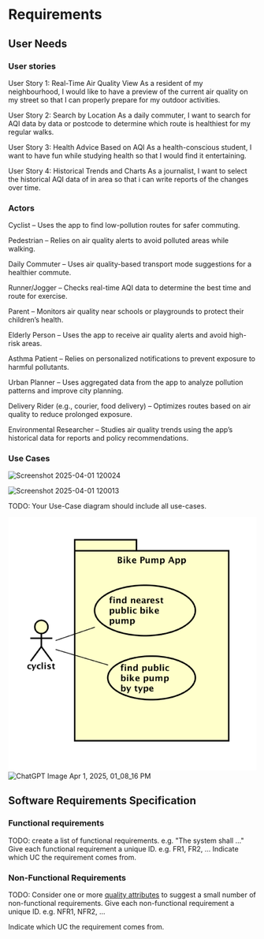 # Requirements

## User Needs

### User stories
User Story 1: Real-Time Air Quality View
As a resident of my neighbourhood,
I would like to have a preview of the current air quality on my street so that I can properly prepare for my outdoor activities.

User Story 2: Search by Location
As a daily commuter,
I want to search for AQI data by data or postcode to determine which route is healthiest for my regular walks.

User Story 3: Health Advice Based on AQI
As a health-conscious student,
I want to have fun while studying health so that I would find it entertaining.

User Story 4: Historical Trends and Charts
As a journalist,
I want to select the historical AQI data of in area so that i can write reports of the changes over time.
### Actors

Cyclist – Uses the app to find low-pollution routes for safer commuting. 

Pedestrian – Relies on air quality alerts to avoid polluted areas while walking. 

Daily Commuter – Uses air quality-based transport mode suggestions for a healthier commute. 

Runner/Jogger – Checks real-time AQI data to determine the best time and route for exercise. 

Parent – Monitors air quality near schools or playgrounds to protect their children’s health. 

Elderly Person – Uses the app to receive air quality alerts and avoid high-risk areas. 

Asthma Patient – Relies on personalized notifications to prevent exposure to harmful pollutants. 

Urban Planner – Uses aggregated data from the app to analyze pollution patterns and improve city planning. 

Delivery Rider (e.g., courier, food delivery) – Optimizes routes based on air quality to reduce prolonged exposure. 

Environmental Researcher – Studies air quality trends using the app’s historical data for reports and policy recommendations.

### Use Cases

![Screenshot 2025-04-01 120024](https://github.com/user-attachments/assets/b2248279-5552-465f-a35e-2f4334fe6ca4)


![Screenshot 2025-04-01 120013](https://github.com/user-attachments/assets/7a0d611f-ca10-4a42-8522-09f2a54fd889)


TODO: Your Use-Case diagram should include all use-cases.

![Insert your Use-Case Diagram Here](images/use-case.png)
![ChatGPT Image Apr 1, 2025, 01_08_16 PM](https://github.com/user-attachments/assets/859a040e-8c3d-4265-a5fb-638a506b857c)




## Software Requirements Specification
### Functional requirements
TODO: create a list of functional requirements. 
    e.g. "The system shall ..."
    Give each functional requirement a unique ID. e.g. FR1, FR2, ...
    Indicate which UC the requirement comes from.


### Non-Functional Requirements
TODO: Consider one or more [quality attributes](https://en.wikipedia.org/wiki/ISO/IEC_9126) to suggest a small number of non-functional requirements.
Give each non-functional requirement a unique ID. e.g. NFR1, NFR2, ...

Indicate which UC the requirement comes from.
